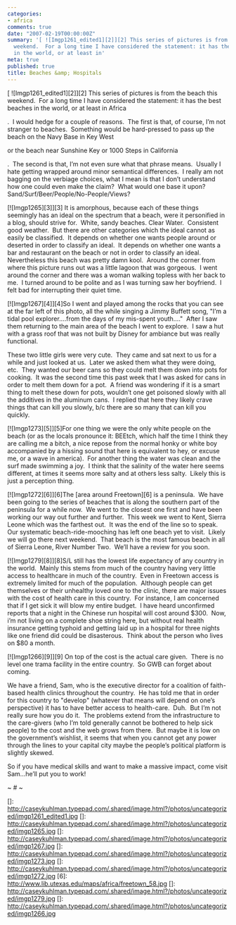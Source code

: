 ```yaml
---
categories:
- africa
comments: true
date: "2007-02-19T00:00:00Z"
summary: '[ ![Imgp1261_edited1][2]][2] This series of pictures is from the beach this
  weekend.  For a long time I have considered the statement: it has the best beaches
  in the world, or at least in'
meta: true
published: true
title: Beaches &amp; Hospitals
---
```


[ ![Imgp1261_edited1][2]][2] This series of pictures is from the beach this weekend.  For a long time I have considered the statement: it has the best beaches in the world, or at least in 
Africa

.  I would hedge for a couple of reasons.  The first is that, of course, I’m not stranger to beaches.  Something would be hard-pressed to pass up the beach on the Navy Base in 
Key West

or the beach near Sunshine Key or 1000 Steps in 
California

.  The second is that, I’m not even sure what that phrase means.  Usually I hate getting wrapped around minor semantical differences.  I really am not bagging on the verbiage choices, what I mean is that I don’t understand how one could even make the claim?  What would one base it upon?  Sand/Surf/Beer/People/No-People/Views?  



[![Imgp1265][3]][3] It is amorphous, because each of these things seemingly has an ideal on the spectrum that a beach, were it personified in a blog, should strive for.  White, sandy beaches. Clear Water.  Consistent good weather.  But there are other categories which the ideal cannot as easily be classified.  It depends on whether one wants people around or deserted in order to classify an ideal.  It depends on whether one wants a bar and restaurant on the beach or not in order to classify an ideal.  Nevertheless this beach was pretty damn kool.  Around the corner from where this picture runs out was a little lagoon that was gorgeous.  I went around the corner and there was a woman walking topless with her back to me.  I turned around to be polite and as I was turning saw her boyfriend.  I felt bad for interrupting their quiet time.  



[![Imgp1267][4]][4]So I went and played among the rocks that you can see at the far left of this photo, all the while singing a Jimmy Buffett song, "I’m a tidal pool explorer….from the days of my mis-spent youth…."  After I saw them returning to the main area of the beach I went to explore.  I saw a hut with a grass roof that was not built by Disney for ambiance but was really functional.



These two little girls were very cute.  They came and sat next to us for a while and just looked at us.  Later we asked them what they were doing, etc.  They wanted our beer cans so they could melt them down into pots for cooking.  It was the second time this past week that I was asked for cans in order to melt them down for a pot.  A friend was wondering if it is a smart thing to melt these down for pots, wouldn’t one get poisoned slowly with all the additives in the aluminum cans.  I replied that here they likely crave things that can kill you slowly, b/c there are so many that can kill you quickly. 



[![Imgp1273][5]][5]For one thing we were the only white people on the beach (or as the locals pronounce it: BEEtch, which half the time I think they are calling me a bitch, a nice repose from the normal honky or white boy accompanied by a hissing sound that here is equivalent to hey, or excuse me, or a wave in america).  For another thing the water was clean and the surf made swimming a joy.  I think that the salinity of the water here seems different, at times it seems more salty and at others less salty.  Likely this is just a perception thing.  



[![Imgp1272][6]][6]The [area around Freetown][6] is a peninsula.  We have been going to the series of beaches that is along the southern part of the peninsula for a while now.  We went to the closest one first and have been working our way out further and further.  This week we went to Kent, Sierra Leone which was the farthest out.  It was the end of the line so to speak.  Our systematic beach-ride-mooching has left one beach yet to visit.  Likely we will go there next weekend.  That beach is the most famous beach in all of Sierra Leone, River Number Two.  We’ll have a review for you soon.



[![Imgp1279][8]][8]S/L still has the lowest life expectancy of any country in the world.  Mainly this stems from much of the country having very little access to healthcare in much of the country.  Even in Freetown access is extremely limited for much of the population.  Although people can get themselves or their unhealthy loved one to the clinic, there are major issues with the cost of health care in this country.  For instance, I am concerned that if I get sick it will blow my entire budget.  I have heard unconfirmed reports that a night in the Chinese run hospital will cost around $300.  Now, i’m not living on a complete shoe string here, but without real health insurance getting typhoid and getting laid up in a hospital for three nights like one friend did could be disasterous.  Think about the person who lives on $80 a month.  



[![Imgp1266][9]][9] On top of the cost is the actual care given.  There is no level one trama facility in the entire country.  So GWB can forget about coming.  



We have a friend, Sam, who is the executive director for a coalition of faith-based health clinics throughout the country.  He has told me that in order for this country to "develop" (whatever that means will depend on one’s perspective) it has to have better access to health-care.  Duh.  But I’m not really sure how you do it.  The problems extend from the infrastructure to the care-givers (who I’m told generally cannot be bothered to help sick people) to the cost and the web grows from there.  But maybe it is low on the government’s wishlist, it seems that when you cannot get any power through the lines to your capital city maybe the people’s political platform is slightly skewed.



So if you have medical skills and want to make a massive impact, come visit Sam…he’ll put you to work!



~ # ~

 []: http://caseykuhlman.typepad.com/.shared/image.html?/photos/uncategorized/imgp1261_edited1.jpg
 []: http://caseykuhlman.typepad.com/.shared/image.html?/photos/uncategorized/imgp1265.jpg
 []: http://caseykuhlman.typepad.com/.shared/image.html?/photos/uncategorized/imgp1267.jpg
 []: http://caseykuhlman.typepad.com/.shared/image.html?/photos/uncategorized/imgp1273.jpg
 []: http://caseykuhlman.typepad.com/.shared/image.html?/photos/uncategorized/imgp1272.jpg
 [6]: http://www.lib.utexas.edu/maps/africa/freetown_58.jpg
 []: http://caseykuhlman.typepad.com/.shared/image.html?/photos/uncategorized/imgp1279.jpg
 []: http://caseykuhlman.typepad.com/.shared/image.html?/photos/uncategorized/imgp1266.jpg